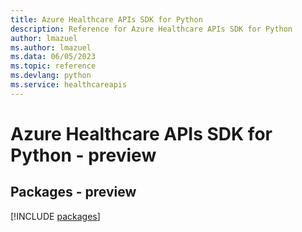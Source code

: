```yaml
---
title: Azure Healthcare APIs SDK for Python
description: Reference for Azure Healthcare APIs SDK for Python
author: lmazuel
ms.author: lmazuel
ms.data: 06/05/2023
ms.topic: reference
ms.devlang: python
ms.service: healthcareapis
---
```

# Azure Healthcare APIs SDK for Python - preview
## Packages - preview
[!INCLUDE [packages](healthcare-apis-index.md)]